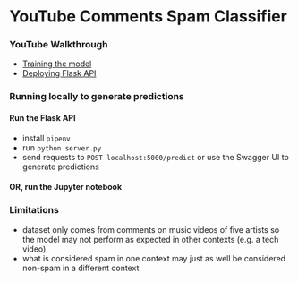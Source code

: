 # YouTube Comments Spam Classifier

### YouTube Walkthrough
* [Training the model](https://youtu.be/FmmlHbHqgGY)
* [Deploying Flask API](https://youtu.be/Q_Z5kzKpofk)

### Running locally to generate predictions
#### Run the Flask API
* install `pipenv`
* run `python server.py`
* send requests to `POST localhost:5000/predict` or use the Swagger UI to generate predictions

#### OR, run the Jupyter notebook

### Limitations
* dataset only comes from comments on music videos of five artists so the model may not perform as expected in other contexts (e.g. a tech video)
* what is considered spam in one context may just as well be considered non-spam in a different context
